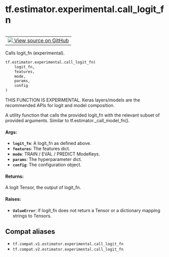 <div itemscope itemtype="http://developers.google.com/ReferenceObject">
<meta itemprop="name" content="tf.estimator.experimental.call_logit_fn" />
<meta itemprop="path" content="Stable" />
</div>

# tf.estimator.experimental.call_logit_fn

<!-- Insert buttons and diff -->

<table class="tfo-notebook-buttons tfo-api" align="left">

<td>
  <a target="_blank" href="https://github.com/tensorflow/estimator/tree/master/tensorflow_estimator/python/estimator/model_fn.py">
    <img src="https://www.tensorflow.org/images/GitHub-Mark-32px.png" />
    View source on GitHub
  </a>
</td></table>



Calls logit_fn (experimental).

``` python
tf.estimator.experimental.call_logit_fn(
    logit_fn,
    features,
    mode,
    params,
    config
)
```



<!-- Placeholder for "Used in" -->

THIS FUNCTION IS EXPERIMENTAL. Keras layers/models are the recommended APIs
for logit and model composition.

A utility function that calls the provided logit_fn with the relevant subset
of provided arguments. Similar to tf.estimator._call_model_fn().

#### Args:


* <b>`logit_fn`</b>: A logit_fn as defined above.
* <b>`features`</b>: The features dict.
* <b>`mode`</b>: TRAIN / EVAL / PREDICT ModeKeys.
* <b>`params`</b>: The hyperparameter dict.
* <b>`config`</b>: The configuration object.


#### Returns:

A logit Tensor, the output of logit_fn.



#### Raises:


* <b>`ValueError`</b>: if logit_fn does not return a Tensor or a dictionary mapping
  strings to Tensors.

## Compat aliases

* `tf.compat.v1.estimator.experimental.call_logit_fn`
* `tf.compat.v2.estimator.experimental.call_logit_fn`

